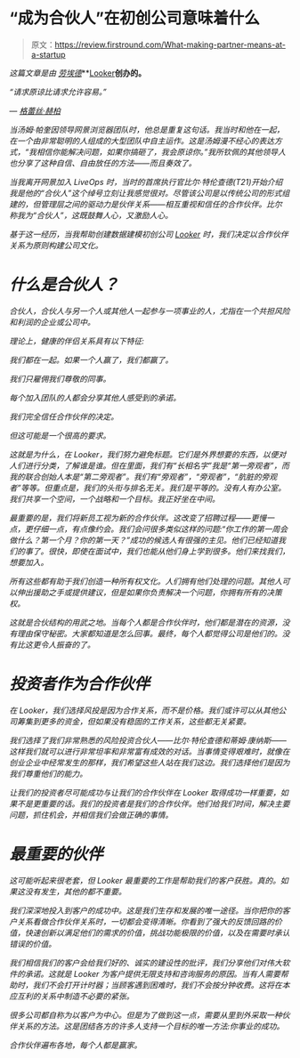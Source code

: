 # “成为合伙人”在初创公司意味着什么

> 原文：<https://review.firstround.com/What-making-partner-means-at-a-startup>

*这篇文章是由* *[劳埃德](https://www.linkedin.com/in/lloydtabb "null")***[Looker](https://looker.com/ "null")**创办的。**

*“请求原谅比请求允许容易。”*

*— [格蕾丝·赫柏](http://en.wikipedia.org/wiki/Grace_Hopper "null")*

*当汤姆·帕奎因领导网景浏览器团队时，他总是重复这句话。我当时和他在一起，在一个由非常聪明的人组成的大型团队中自主运作。这是汤姆漫不经心的表达方式，“我相信你能解决问题，如果你搞砸了，我会原谅你。”我所钦佩的其他领导人也分享了这种自信、自由放任的方法——而且奏效了。*

*当我离开网景加入 LiveOps 时，当时的首席执行官比尔·特伦查德(T21)开始介绍我是他的“合伙人”这个绰号立刻让我感觉很对。尽管该公司是以传统公司的形式组建的，但管理层之间的驱动力是伙伴关系——相互重视和信任的合作伙伴。比尔称我为“合伙人”，这既鼓舞人心，又激励人心。*

*基于这一经历，当我帮助创建数据建模初创公司 [Looker](http://www.firstround.com/team/Bill_Trenchard "null") 时，我们决定以合作伙伴关系为原则构建公司文化。*

# *什么是合伙人？*

*合伙人，合伙人与另一个人或其他人一起参与一项事业的人，尤指在一个共担风险和利润的企业或公司中。*

*理论上，健康的伴侣关系具有以下特征:*

*我们都在一起。如果一个人赢了，我们都赢了。*

*我们只雇佣我们尊敬的同事。*

*每个加入团队的人都会分享其他人感受到的承诺。*

*我们完全信任合作伙伴的决定。*

*但这可能是一个很高的要求。*

*这就是为什么，在 Looker，我们努力避免标题。它们是外界想要的东西，以便对人们进行分类，了解谁是谁。但在里面，我们有“长相名字”我是“第一旁观者”，而我的联合创始人本是“第二旁观者”。我们有“旁观者”，“旁观者”，“肮脏的旁观者”等等。但重点是，我们的头衔与排名无关。我们是平等的。没有人有办公室。我们共享一个空间，一个战略和一个目标。我正好坐在中间。*

*最重要的是，我们将新员工视为新的合作伙伴。这改变了招聘过程——更慢一点，更仔细一点，有点像约会。我们会问很多类似这样的问题:“你工作的第一周会做什么？第一个月？你的第一天？”成功的候选人有很强的主见。他们已经知道我们的事了。很快，即使在面试中，我们也能从他们身上学到很多。他们来找我们，想要加入。*

*所有这些都有助于我们创造一种所有权文化。人们拥有他们处理的问题。其他人可以伸出援助之手或提供建议，但是如果你负责解决一个问题，你拥有所有的决策权。*

*这就是合伙结构的用武之地。当每个人都是合作伙伴时，他们都是潜在的资源，没有理由保守秘密。大家都知道是怎么回事。最终，每个人都觉得公司是他们的。没有比这更令人振奋的了。*

# *投资者作为合作伙伴*

*在 Looker，我们选择风投是因为合作关系，而不是价格。我们或许可以从其他公司筹集到更多的资金，但如果没有稳固的工作关系，这些都无关紧要。*

*我们选择了我们非常熟悉的风险投资合伙人——比尔·特伦查德和蒂姆·康纳斯——这样我们就可以进行非常坦率和非常富有成效的对话。当事情变得艰难时，就像在创业企业中经常发生的那样，我们希望这些人站在我们这边。我们选择他们是因为我们尊重他们的能力。*

*让我们的投资者尽可能成功与让我们的合作伙伴在 Looker 取得成功一样重要，如果不是更重要的话。我们的投资者是我们的合作伙伴。他们给我们时间，解决主要问题，抓住机会，并相信我们会做正确的事情。*

# *最重要的伙伴*

*这可能听起来很老套，但 Looker 最重要的工作是帮助我们的客户获胜。真的。如果这没有发生，其他的都不重要。*

*我们深深地投入到客户的成功中。这是我们生存和发展的唯一途径。当你把你的客户关系看做合作伙伴关系时，一切都会变得清晰。你看到了强大的反馈回路的价值，快速创新以满足他们的需求的价值，挑战功能极限的价值，以及在需要时承认错误的价值。*

*我们相信我们的客户会给我们好的、诚实的建设性的批评，我们分享他们对伟大软件的承诺。这就是 Looker 为客户提供无限支持和咨询服务的原因。当有人需要帮助时，我们不会打开计时器；当顾客遇到困难时，我们不会按分钟收费。这将在本应互利的关系中制造不必要的紧张。*

*很多公司都自称为以客户为中心。但是为了做到这一点，需要从里到外采取一种伙伴关系的方法。这是团结各方的许多人支持一个目标的唯一方法:你事业的成功。*

*合作伙伴遍布各地，每个人都是赢家。*